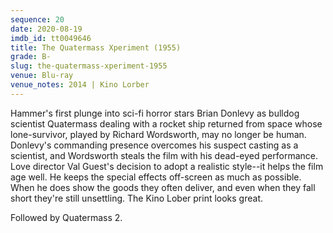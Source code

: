 ```yaml
---
sequence: 20
date: 2020-08-19
imdb_id: tt0049646
title: The Quatermass Xperiment (1955)
grade: B-
slug: the-quatermass-xperiment-1955
venue: Blu-ray
venue_notes: 2014 | Kino Lorber
---
```


Hammer's first plunge into sci-fi horror stars Brian Donlevy as bulldog scientist Quatermass dealing with a rocket ship returned from space whose lone-survivor, played by Richard Wordsworth, may no longer be human. Donlevy's commanding presence overcomes his suspect casting as a scientist, and Wordsworth steals the film with his dead-eyed performance. Love director Val Guest's decision to adopt a realistic style--it helps the film age well. He keeps the special effects off-screen as much as possible. When he does show the goods they often deliver, and even when they fall short they're still unsettling. The Kino Lober print looks great.

Followed by <span data-imdb-id="tt0050873">Quatermass 2</span>.